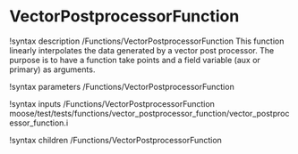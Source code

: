 # VectorPostprocessorFunction

!syntax description /Functions/VectorPostprocessorFunction
This function linearly interpolates the data generated by a vector post
processor. The purpose is to have a function take points and a field variable
(aux or primary) as arguments.

!syntax parameters /Functions/VectorPostprocessorFunction

!syntax inputs /Functions/VectorPostprocessorFunction
moose/test/tests/functions/vector_postprocessor_function/vector_postprocessor_function.i

!syntax children /Functions/VectorPostprocessorFunction
